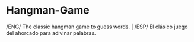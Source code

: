 # Hangman-Game
/ENG/ The classic hangman game to guess words. | /ESP/ El clásico juego del ahorcado para adivinar palabras.
